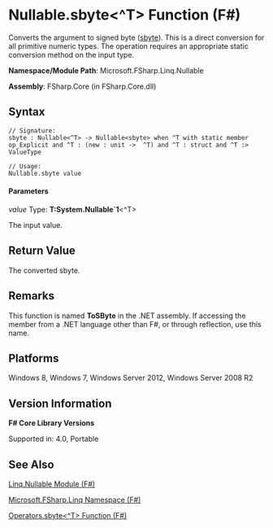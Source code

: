 # Nullable.sbyte<^T> Function (F#)

Converts the argument to signed byte ([sbyte](http://msdn.microsoft.com/en-us/library/fbc28b7f-2dbf-4361-acb3-830886820068)). This is a direct conversion for all primitive numeric types. The operation requires an appropriate static conversion method on the input type.

**Namespace/Module Path**: Microsoft.FSharp.Linq.Nullable

**Assembly**: FSharp.Core (in FSharp.Core.dll)


## Syntax

```
// Signature:
sbyte : Nullable<^T> -> Nullable<sbyte> when ^T with static member op_Explicit and ^T : (new : unit ->  ^T) and ^T : struct and ^T :> ValueType

// Usage:
Nullable.sbyte value
```

#### Parameters
*value*
Type: **T:System.Nullable&#96;1**&lt;^T&gt;


The input value.




## Return Value
The converted sbyte.


## Remarks
This function is named **ToSByte** in the .NET assembly. If accessing the member from a .NET language other than F#, or through reflection, use this name.


## Platforms
Windows 8, Windows 7, Windows Server 2012, Windows Server 2008 R2


## Version Information
**F# Core Library Versions**

Supported in: 4.0, Portable




## See Also
[Linq.Nullable Module &#40;F&#35;&#41;](Linq.Nullable+Module+%28FSharp%29.md)

[Microsoft.FSharp.Linq Namespace &#40;F&#35;&#41;](Microsoft.FSharp.Linq+Namespace+%28FSharp%29.md)

[Operators.sbyte&#60;^T&#62; Function &#40;F&#35;&#41;](Operators.sbyte%28%5ET%29+Function+%28FSharp%29.md)

